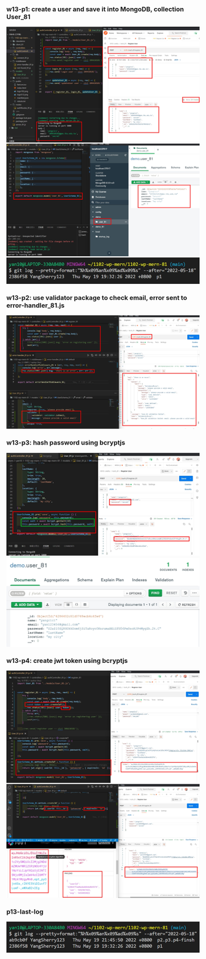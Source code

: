 ### w13-p1: create a user and save it into MongoDB, collection User_81

![](p1-1.jpg)
![](p1-2.jpg)
![](p1-3.jpg)

### w13-p2: use validator package to check email, error sent to error-handler_81.js

![](p2-1.jpg)

### w13-p3: hash password using bcryptjs

![](p3-2.jpg)
![](p3-1.jpg)

### w13-p4: create jwt token using bcryptjs

![](p4-1.jpg)
![](p4-2.jpg)

### p13-last-log

![](p4-3.jpg)

